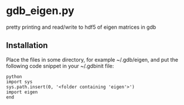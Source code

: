 # gdb_eigen.py
pretty printing and read/write to hdf5 of eigen matrices in gdb

## Installation
Place the files in some directory, for example ~/.gdb/eigen, and put the following code snippet in your ~/.gdbinit file:
```
python
import sys
sys.path.insert(0, '<folder containing 'eigen'>')
import eigen
end
```
